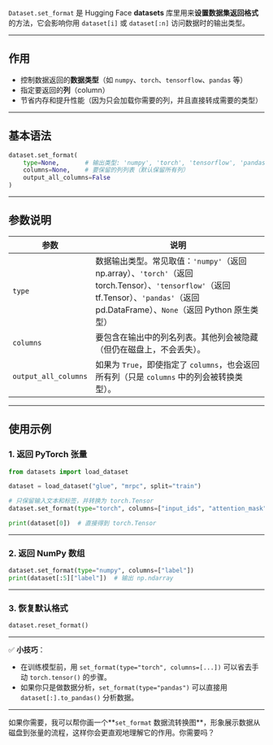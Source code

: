 `Dataset.set_format` 是 Hugging Face **datasets** 库里用来**设置数据集返回格式**的方法，它会影响你用 `dataset[i]` 或 `dataset[:n]` 访问数据时的输出类型。

---

## **作用**

* 控制数据返回的**数据类型**（如 `numpy`、`torch`、`tensorflow`、`pandas` 等）
* 指定要返回的**列**（column）
* 节省内存和提升性能（因为只会加载你需要的列，并且直接转成需要的类型）

---

## **基本语法**

```python
dataset.set_format(
    type=None,       # 输出类型: 'numpy', 'torch', 'tensorflow', 'pandas', 或 None
    columns=None,    # 要保留的列列表（默认保留所有列）
    output_all_columns=False
)
```

---

## **参数说明**

| 参数                   | 说明                                                                                                                                            |
| -------------------- | --------------------------------------------------------------------------------------------------------------------------------------------- |
| `type`               | 数据输出类型。常见取值：`'numpy'`（返回 np.array）、`'torch'`（返回 torch.Tensor）、`'tensorflow'`（返回 tf.Tensor）、`'pandas'`（返回 pd.DataFrame）、`None`（返回 Python 原生类型） |
| `columns`            | 要包含在输出中的列名列表。其他列会被隐藏（但仍在磁盘上，不会丢失）。                                                                                                            |
| `output_all_columns` | 如果为 `True`，即使指定了 `columns`，也会返回所有列（只是 `columns` 中的列会被转换类型）。                                                                                   |

---

## **使用示例**

### 1. 返回 PyTorch 张量

```python
from datasets import load_dataset

dataset = load_dataset("glue", "mrpc", split="train")

# 只保留输入文本和标签，并转换为 torch.Tensor
dataset.set_format(type="torch", columns=["input_ids", "attention_mask", "label"])

print(dataset[0])  # 直接得到 torch.Tensor
```

---

### 2. 返回 NumPy 数组

```python
dataset.set_format(type="numpy", columns=["label"])
print(dataset[:5]["label"])  # 输出 np.ndarray
```

---

### 3. 恢复默认格式

```python
dataset.reset_format()
```

---

✅ **小技巧**：

* 在训练模型前，用 `set_format(type="torch", columns=[...])` 可以省去手动 `torch.tensor()` 的步骤。
* 如果你只是做数据分析，`set_format(type="pandas")` 可以直接用 `dataset[:].to_pandas()` 分析数据。

---

如果你需要，我可以帮你画一个\*\*`set_format` 数据流转换图\*\*，形象展示数据从磁盘到张量的流程，这样你会更直观地理解它的作用。你需要吗？
